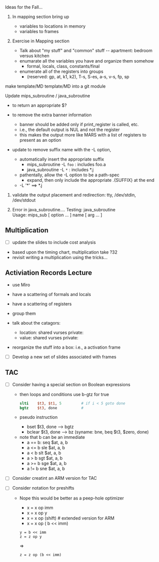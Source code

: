 Ideas for the Fall...

1. In mapping section bring up 
   - variables to locations in memory
   - variables to frames

1. Exercise in Mapping section
   - Talk about  "my stuff" and "common"  stuff -- apartment: bedroom versus kitchen
   - enumarate all the variables you have and organize them somehow
     - formal, locals, class, constants/final
   - enumerate all of the registers into groups
      - (reserved: gp, at, k1, k2), T-s, S-es, a-s, v-s, fp, sp


make template/MD template/MD  into a git module


Update mips_subroutine / java_subroutine
   - to return an appropriate $?
   - to remove the extra banner information
     * banner should be added only if print_register is called, etc.
     * i.e., the default output is NUL and not the register
     * this makes the output more like MARS with a list of registers to present as an option

   - update to remove suffix name with the -L option,
     * automatically insert the appropriate suffix
       - mips_subroutine -L `foo` : includes foo.a
       - java_subroutine -L  `*`  : includes *.j
     * pathentally, allow the -L option to be a path-spec
       - expand, then only include the appropriate  .{SUFFIX} at the end
     *  -L '*'  ==>  *.j


1. validate the output placement and redirection:  tty, /dev/stdin, /dev/stdout




1. Error in java_subroutine....
Testing: java_subroutine   
Usage:  mips_sub [ option ... ] name [ arg ... ]



## Multiplication
   - [ ] update the slides to include cost analysis
   - based upon the timing chart, multiplication take ?32
   - revisit writing a multiplication using the tricks...


## Activiation Records Lecture
   - use Miro
   - have a scattering of formals and locals
   - have a scattering of registers
   - group them
   - talk about the catagors: 
       - location: shared vurses private: 
       - value: shared vurses private: 

   - reorganize the stuff into a box: i.e., a activation frame
   - [ ] Develop a new set of slides associated with frames

## TAC
   - [ ] Consider having a special section on Boolean expressions
     - then loops and conditions use b-gtz for true
       ```mips
       slti    $t3, $t1, 5         # if i < 5 goto done
       bgtz    $t3, done           # 
       ```

     - pseudo instruction
       * bset  $t3, done   --> bgtz
       * bclear $t3, done  --> bz (syname:  bne,  beq $t3, $zero, done)

     * note that b can be an immediate
       - a == b:   seq  $at, a, b
       - a <= b    sle  $at, a, b
       - a < b     slt  $at, a, b
       - a > b     sgt  $at, a, b
       - a >= b    sge  $at, a, b
       - a != b    sne  $at, a, b

  - [ ] Consider creatint an ARM version for TAC
  - [ ] Consider notation for preshifts
    - Nope this would be better as a peep-hole optimizer
      *  x = x op imm
      *  x = x op y
      *  x = x op (shift)    # extended version for ARM
      *  x = x op ( b << imm)

      ```
      y = b << imm
      z = z op y
      ```
      =>
      ```
      z = z op (b << imm)
      ```



